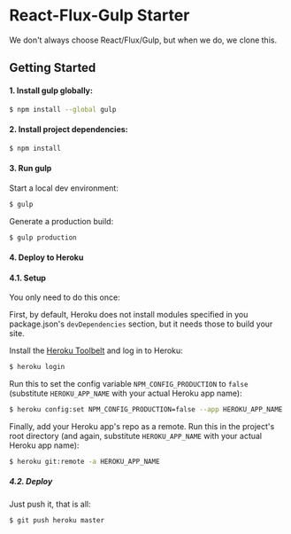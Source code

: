 # React-Flux-Gulp Starter

We don't always choose React/Flux/Gulp, but when we do, we clone this.

## Getting Started

#### 1. Install gulp globally:

```sh
$ npm install --global gulp
```

#### 2. Install project dependencies:

```sh
$ npm install
```

#### 3. Run gulp

Start a local dev environment:

```sh
$ gulp
```

Generate a production build:

```sh
$ gulp production
```

#### 4. Deploy to Heroku

#### 4.1. Setup

You only need to do this once:

First, by default, Heroku does not install modules specified in you package.json's `devDependencies` section, but it needs those to build your site.

Install the [Heroku Toolbelt](https://toolbelt.heroku.com/) and log in to Heroku:

```sh
$ heroku login
```

Run this to set the config variable `NPM_CONFIG_PRODUCTION` to `false` (substitute `HEROKU_APP_NAME` with your actual Heroku app name):

```sh
$ heroku config:set NPM_CONFIG_PRODUCTION=false --app HEROKU_APP_NAME
```

Finally, add your Heroku app's repo as a remote. Run this in the project's root directory (and again, substitute `HEROKU_APP_NAME` with your actual Heroku app name):

```sh
$ heroku git:remote -a HEROKU_APP_NAME
```

##### 4.2. Deploy

Just push it, that is all:

```sh
$ git push heroku master
```
